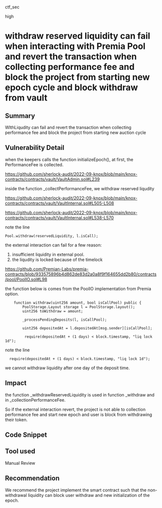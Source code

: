 ctf_sec

high

# withdraw reserved liquidity can fail when interacting with Premia Pool and revert the transaction when collecting performance fee and block the project from starting new epoch cycle and block withdraw from vault

## Summary

WIthLiqudity can fail and revert the transaction when collecting performance fee and block the project from starting new auction cycle

## Vulnerability Detail

when the keepers calls the function initializeEpoch(), at first, the PerformanceFee is collected.

https://github.com/sherlock-audit/2022-09-knox/blob/main/knox-contracts/contracts/vault/VaultAdmin.sol#L239

inside the function _collectPerformanceFee, we withdraw reserved liqudity

https://github.com/sherlock-audit/2022-09-knox/blob/main/knox-contracts/contracts/vault/VaultInternal.sol#L505-L508

https://github.com/sherlock-audit/2022-09-knox/blob/main/knox-contracts/contracts/vault/VaultInternal.sol#L538-L570

note the line 

```solidity
Pool.withdraw(reservedLiquidity, l.isCall); 
```

the external interaction can fail for a few reason:

1. insufficient liquidity in external pool.
2. the liqudity is locked because of the timelock

https://github.com/Premian-Labs/premia-contracts/blob/933575896b4d862de83d2a0a8f9f164655dd2b80/contracts/pool/PoolIO.sol#L98

the function below is comes from the PoolIO implementation from Premia option.

```solidity
    function withdraw(uint256 amount, bool isCallPool) public {
        PoolStorage.Layout storage l = PoolStorage.layout();
        uint256 toWithdraw = amount;

        _processPendingDeposits(l, isCallPool);

        uint256 depositedAt = l.depositedAt[msg.sender][isCallPool];

         require(depositedAt + (1 days) < block.timestamp, "liq lock 1d");
```

note the line

```solidity
  require(depositedAt + (1 days) < block.timestamp, "liq lock 1d");
```

we cannot withdraw liquidity after one day of the deposit time.

## Impact

the function _withdrawReservedLiquidity is used in function _withdraw and in _collectionPerformanceFee.

So if the external interaction revert, the project is not able to collection performance fee and start new epoch
and user is block from withdrawing their token.

## Code Snippet

## Tool used

Manual Review

## Recommendation

We recommend the project implement the smart contract such that the non-withdrawal liquidity can block user withdraw and new initialization of the epoch. 
